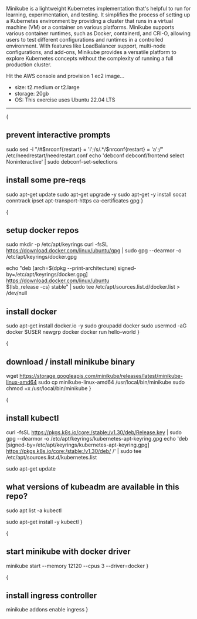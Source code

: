
Minikube is a lightweight Kubernetes implementation that's helpful to run for learning, experimentation, and testing. It simplifies the process of setting up a Kubernetes environment by providing a cluster that runs in a virtual machine (VM) or a container on various platforms. Minikube supports various container runtimes, such as Docker, containerd, and CRI-O, allowing users to test different configurations and runtimes in a controlled environment. With features like LoadBalancer support, multi-node configurations, and add-ons, Minikube provides a versatile platform to explore Kubernetes concepts without the complexity of running a full production cluster.

Hit the AWS console and provision 1 ec2 image... 
- size: t2.medium or t2.large 
- storage: 20gb 
- OS: This exercise uses Ubuntu 22.04 LTS 


---

{
## prevent interactive prompts 
sudo sed -i "/#\$nrconf{restart} = 'i';/s/.*/\$nrconf{restart} = 'a';/" /etc/needrestart/needrestart.conf
 echo 'debconf debconf/frontend select Noninteractive' | sudo debconf-set-selections

## install some pre-reqs
sudo apt-get update
sudo apt-get upgrade -y
sudo apt-get -y install socat conntrack ipset apt-transport-https ca-certificates gpg
}


{
## setup docker repos
 sudo mkdir -p /etc/apt/keyrings
 curl -fsSL https://download.docker.com/linux/ubuntu/gpg | sudo gpg --dearmor -o /etc/apt/keyrings/docker.gpg

 echo "deb [arch=$(dpkg --print-architecture) signed-by=/etc/apt/keyrings/docker.gpg] \
 https://download.docker.com/linux/ubuntu \
 $(lsb_release -cs) stable" | sudo tee /etc/apt/sources.list.d/docker.list > /dev/null

 ## install docker
 sudo apt-get install docker.io -y
 sudo groupadd docker
 sudo usermod -aG docker $USER
 newgrp docker
 docker run hello-world
}


{
## download / install minikube binary
wget https://storage.googleapis.com/minikube/releases/latest/minikube-linux-amd64
sudo cp minikube-linux-amd64 /usr/local/bin/minikube
sudo chmod +x /usr/local/bin/minikube
}

{
## install kubectl
curl -fsSL https://pkgs.k8s.io/core:/stable:/v1.30/deb/Release.key | sudo gpg --dearmor -o /etc/apt/keyrings/kubernetes-apt-keyring.gpg 
echo 'deb [signed-by=/etc/apt/keyrings/kubernetes-apt-keyring.gpg] https://pkgs.k8s.io/core:/stable:/v1.30/deb/ /' | sudo tee /etc/apt/sources.list.d/kubernetes.list 

sudo apt-get update

## what versions of kubeadm are available in this repo?
sudo apt list -a kubectl

sudo apt-get install -y kubectl
}


{
## start minikube with docker driver
minikube start --memory 12120 --cpus 3  --driver=docker
}

{
## install ingress controller
minikube addons enable ingress
}


